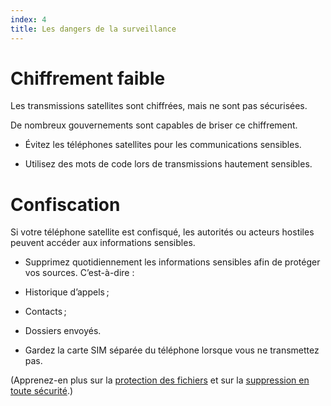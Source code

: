 ```yaml
---
index: 4
title: Les dangers de la surveillance
---
```

# Chiffrement faible

Les transmissions satellites sont chiffrées, mais ne sont pas sécurisées.

De nombreux gouvernements sont capables de briser ce chiffrement.

*   Évitez les téléphones satellites pour les communications sensibles.

*   Utilisez des mots de code lors de transmissions hautement sensibles.

# Confiscation

Si votre téléphone satellite est confisqué, les autorités ou acteurs hostiles peuvent accéder aux informations sensibles.

*   Supprimez quotidiennement les informations sensibles afin de protéger vos sources. C’est-à-dire :

   * Historique d’appels ;
   * Contacts ; 
   * Dossiers envoyés.

*   Gardez la carte SIM séparée du téléphone lorsque vous ne transmettez pas.

(Apprenez-en plus sur la [protection des fichiers](umbrella://information/protecting-files) et sur la [suppression en toute sécurité](umbrella://information/safely-deleting).)
